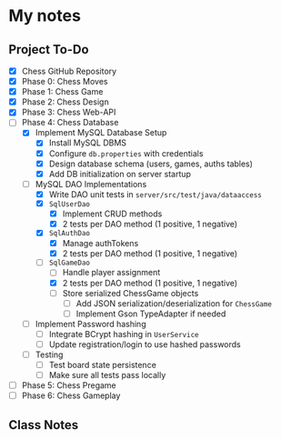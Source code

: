 # My notes

## Project To-Do
- [X] Chess GitHub Repository
- [X] Phase 0: Chess Moves
- [X] Phase 1: Chess Game
- [X] Phase 2: Chess Design
- [X] Phase 3: Chess Web-API
- [ ] Phase 4: Chess Database
    - [X] Implement MySQL Database Setup
        - [X] Install MySQL DBMS
        - [X] Configure `db.properties` with credentials
        - [X] Design database schema (users, games, auths tables)
        - [X] Add DB initialization on server startup
    - [ ] MySQL DAO Implementations
        - [X] Write DAO unit tests in `server/src/test/java/dataaccess`
        - [X] `SqlUserDao`
            - [X] Implement CRUD methods
            - [X] 2 tests per DAO method (1 positive, 1 negative)
        - [X] `SqlAuthDao`
            - [X] Manage authTokens
            - [X] 2 tests per DAO method (1 positive, 1 negative)
        - [ ] `SqlGameDao`
            - [ ] Handle player assignment
            - [X] 2 tests per DAO method (1 positive, 1 negative)
            - [ ] Store serialized ChessGame objects
                - [ ] Add JSON serialization/deserialization for `ChessGame`
                - [ ] Implement Gson TypeAdapter if needed
    - [ ] Implement Password hashing
      - [ ] Integrate BCrypt hashing in `UserService`
      - [ ] Update registration/login to use hashed passwords
    - [ ] Testing
        - [ ] Test board state persistence
        - [ ] Make sure all tests pass locally

- [ ] Phase 5: Chess Pregame
- [ ] Phase 6: Chess Gameplay

## Class Notes